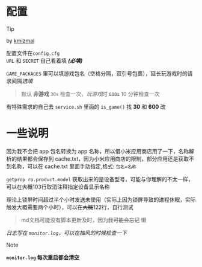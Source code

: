 # 配置

> [!TIP]
> by [kmizmal](https://github.com/kmizmal)

配置文件在`config.cfg`  
`URL` 和 `SECRET` 自己看着填 ***(必填)***

`GAME_PACKAGES` 里可以填游戏包名（空格分隔，双引号包裹），延长玩游戏时的请求间隔*选填*

> 默认 **非游戏** `30s` 检查一次，*玩游戏*时 ~~`600s`~~ 10 分钟检查一次

有特殊需求的自己去 `service.sh` 里面的 `is_game()` 找 **30** 和 **600** 改

# 一些说明

因为我不会把 app 包名转换为 app 名称，所以借小米应用商店用了一下，名称解析的结果都会保存到 cache.txt，因为小米应用商店的限制，部分应用还是获取不到名称，可以在 cache.txt 里面手动指定,格式: `包名=名称`

`getprop ro.product.model` 获取出来的是设备型号，可能与你理解的不太一样，可以在~~大概~~103行取消注释指定设备显示名称

理论上锁屏时间超过半个小时发送未使用（实际上因为锁屏导致的进程休眠，实际触发大概需要两个小时），可以在~~大概~~122行，自行测试

> md文档可能没有脚本更新及时，因为我~~可能会忘记~~ 懒

*日志写在 `monitor.log`，可以在抽风的时候检查一下*

> [!NOTE]
> **`monitor.log` 每次重启都会清空**
